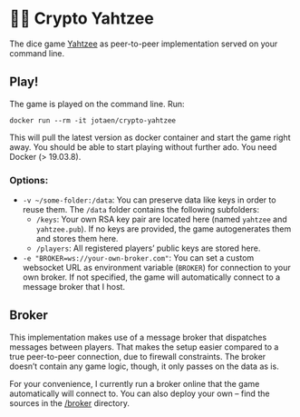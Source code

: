 # 🔑🎲 Crypto Yahtzee

The dice game [Yahtzee](https://en.wikipedia.org/wiki/Yahtzee) as peer-to-peer implementation served on your command line.

## Play!

The game is played on the command line. Run:

```
docker run --rm -it jotaen/crypto-yahtzee
```

This will pull the latest version as docker container and start the game right away. You should be able to start playing without further ado. You need Docker (> 19.03.8).

### Options:

- `-v ~/some-folder:/data`: You can preserve data like keys in order to reuse them. The `/data` folder contains the following subfolders:
  - `/keys`: Your own RSA key pair are located here (named `yahtzee` and `yahtzee.pub`). If no keys are provided, the game autogenerates them and stores them here.
  - `/players`: All registered players’ public keys are stored here.
- `-e "BROKER=ws://your-own-broker.com"`: You can set a custom websocket URL as environment variable (`BROKER`) for connection to your own broker. If not specified, the game will automatically connect to a message broker that I host.

## Broker

This implementation makes use of a message broker that dispatches messages between players. That makes the setup easier compared to a true peer-to-peer connection, due to firewall constraints. The broker doesn’t contain any game logic, though, it only passes on the data as is.

For your convenience, I currently run a broker online that the game automatically will connect to. You can also deploy your own – find the sources in the [/broker](broker/) directory.

